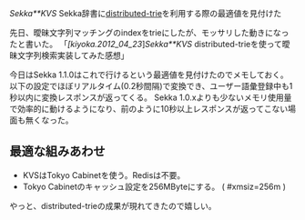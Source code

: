 *Sekka**KVS* Sekka辞書に[distributed-trie](http://github.com/kiyoka/distributed-trie)を利用する際の最適値を見付けた

先日、曖昧文字列マッチングのindexをtrieにしたが、モッサリした動きになったと書いた。
 「*[kiyoka.2012_04_23*]*Sekka**KVS* distributed-trieを使って曖昧文字列検索実装してみた感想」

今日はSekka 1.1.0はこれで行けるという最適値を見付けたのでメモしておく。
以下の設定でほぼリアルタイム(0.2秒間隔)で変換でき、ユーザー語彙登録中も1秒以内に変換レスポンスが返ってくる。
Sekka 1.0.xよりも少ないメモリ使用量で効率的に動けるようになり、前のように10秒以上レスポンスが返ってこない場面も無くなった。

## 最適な組みあわせ
- KVSはTokyo Cabinetを使う。Redisは不要。
- Tokyo Cabinetのキャッシュ設定を256MByteにする。 ( #xmsiz=256m )

やっと、distributed-trieの成果が現れてきたので嬉しい。
